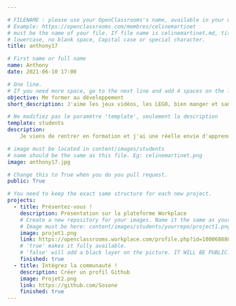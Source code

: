 ```yaml
---

# FILENAME : please use your OpenClassrooms's name, available in your url.
# Example: https://openclassrooms.com/membres/celinemartinet
# must be the name of your file. If file name is celinemartinet.md, title is celinemartinet.
# lowercase, no blank space, Capital case or special character.
title: anthony17

# First name or full name
name: Anthony
date: 2021-06-10 17:00

# One line.
# If you need more space, go to the next line and add 4 spaces on the left, as in 'description'.
objective: Me former au développement
short_description: J'aime les jeux vidéos, les LEGO, bien manger et sans oublier le Stade Rochelais

# Ne modifiez pas le paramètre 'template', seulement la description
template: students
description:
    Je viens de rentrer en formation et j'ai une réelle envie d'apprendre, j'ai hâte de commencer les projets, et de développer des applis.

# image must be located in content/images/students
# name should be the same as this file. Eg: celinemartinet.png
image: anthony17.jpg

# Change this to True when you do you pull request.
public: True

# You need to keep the exact same structure for each new project.
projects:
  - title: Présentez-vous !
    description: Présentation sur la plateforme Workplace
    # Create a new repository for your images. Name it the same as your nickname and profile picture.
    # Image must be here: content/images/students/yourrepo/project1.png
    image: projet1.png
    link: https://openclassrooms.workplace.com/profile.php?id=100068880594311
    # 'true' makes it fully available.
    # 'false' will add a black layer on the picture. IT WILL BE PUBLIC!
    finished: true
  - title: Intégrez la communauté !
    description: Créer un profil Github
    image: Projet2.png
    link: https://github.com/Sosone
    finished: true
---
```

